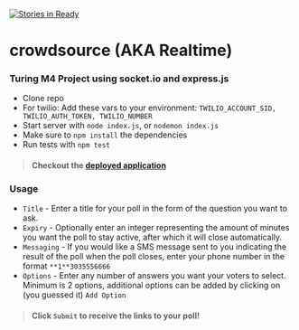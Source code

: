 [![Stories in Ready](https://badge.waffle.io/jasonpilz/crowdsource.png?label=ready&title=Ready)](https://waffle.io/jasonpilz/crowdsource)
# crowdsource (AKA Realtime)

### Turing M4 Project using socket.io and express.js

* Clone repo
* For twilio: Add these vars to your environment: `TWILIO_ACCOUNT_SID, TWILIO_AUTH_TOKEN, TWILIO_NUMBER`
* Start server with `node index.js`, or `nodemon index.js`
* Make sure to `npm install` the dependencies
* Run tests with `npm test`

>#### Checkout the [deployed application](https://turingcrowdsource.herokuapp.com/)

### Usage

* `Title` - Enter a title for your poll in the form of the question you want to ask.
* `Expiry` - Optionally enter an integer representing the amount of minutes you want the
poll to stay active, after which it will close automatically.
* `Messaging` - If you would like a SMS message sent to you indicating the result
of the poll when the poll closes, enter your phone number in the format `**1**3035556666`
* `Options` - Enter any number of answers you want your voters to select. Minimum
is 2 options, additional options can be added by clicking on (you guessed it) `Add Option`

>#### Click `Submit` to receive the links to your poll!
